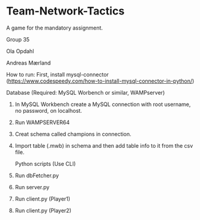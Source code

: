 # Team-Network-Tactics
A game for the mandatory assignment.

Group 35

Ola Opdahl

Andreas Mærland

How to run:
   First, install mysql-connector (https://www.codespeedy.com/how-to-install-mysql-connector-in-python/)

   Database (Required: MySQL Worbench or similar, WAMPserver)
1. In MySQL Workbench create a MySQL connection with root username, no password, on localhost.
2. Run WAMPSERVER64
3. Creat schema called champions in connection.
4. Import table (.mwb) in schema and then add table info to it from the csv file.

   Python scripts (Use CLI)
1. Run dbFetcher.py
2. Run server.py
3. Run client.py (Player1)
4. Run client.py (Player2)
